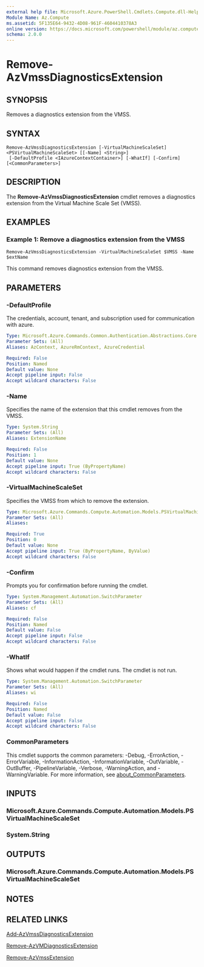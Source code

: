 ```yaml
---
external help file: Microsoft.Azure.PowerShell.Cmdlets.Compute.dll-Help.xml
Module Name: Az.Compute
ms.assetid: 5F135E64-9432-4D08-961F-4604410378A3
online version: https://docs.microsoft.com/powershell/module/az.compute/remove-azvmssdiagnosticsextension
schema: 2.0.0
---
```


# Remove-AzVmssDiagnosticsExtension

## SYNOPSIS
Removes a diagnostics extension from the VMSS.

## SYNTAX

```
Remove-AzVmssDiagnosticsExtension [-VirtualMachineScaleSet] <PSVirtualMachineScaleSet> [[-Name] <String>]
 [-DefaultProfile <IAzureContextContainer>] [-WhatIf] [-Confirm] [<CommonParameters>]
```

## DESCRIPTION
The **Remove-AzVmssDiagnosticsExtension** cmdlet removes a diagnostics extension from the Virtual Machine Scale Set (VMSS).

## EXAMPLES

### Example 1: Remove a diagnostics extension from the VMSS
```
Remove-AzVmssDiagnosticsExtension -VirtualMachineScaleSet $VMSS -Name $extName
```

This command removes diagnostics extension from the VMSS.

## PARAMETERS

### -DefaultProfile
The credentials, account, tenant, and subscription used for communication with azure.

```yaml
Type: Microsoft.Azure.Commands.Common.Authentication.Abstractions.Core.IAzureContextContainer
Parameter Sets: (All)
Aliases: AzContext, AzureRmContext, AzureCredential

Required: False
Position: Named
Default value: None
Accept pipeline input: False
Accept wildcard characters: False
```

### -Name
Specifies the name of the extension that this cmdlet removes from the VMSS.

```yaml
Type: System.String
Parameter Sets: (All)
Aliases: ExtensionName

Required: False
Position: 1
Default value: None
Accept pipeline input: True (ByPropertyName)
Accept wildcard characters: False
```

### -VirtualMachineScaleSet
Specifies the VMSS from which to remove the extension.

```yaml
Type: Microsoft.Azure.Commands.Compute.Automation.Models.PSVirtualMachineScaleSet
Parameter Sets: (All)
Aliases:

Required: True
Position: 0
Default value: None
Accept pipeline input: True (ByPropertyName, ByValue)
Accept wildcard characters: False
```

### -Confirm
Prompts you for confirmation before running the cmdlet.

```yaml
Type: System.Management.Automation.SwitchParameter
Parameter Sets: (All)
Aliases: cf

Required: False
Position: Named
Default value: False
Accept pipeline input: False
Accept wildcard characters: False
```

### -WhatIf
Shows what would happen if the cmdlet runs.
The cmdlet is not run.

```yaml
Type: System.Management.Automation.SwitchParameter
Parameter Sets: (All)
Aliases: wi

Required: False
Position: Named
Default value: False
Accept pipeline input: False
Accept wildcard characters: False
```

### CommonParameters
This cmdlet supports the common parameters: -Debug, -ErrorAction, -ErrorVariable, -InformationAction, -InformationVariable, -OutVariable, -OutBuffer, -PipelineVariable, -Verbose, -WarningAction, and -WarningVariable. For more information, see [about_CommonParameters](http://go.microsoft.com/fwlink/?LinkID=113216).

## INPUTS

### Microsoft.Azure.Commands.Compute.Automation.Models.PSVirtualMachineScaleSet

### System.String

## OUTPUTS

### Microsoft.Azure.Commands.Compute.Automation.Models.PSVirtualMachineScaleSet

## NOTES

## RELATED LINKS

[Add-AzVmssDiagnosticsExtension](./Add-AzVmssDiagnosticsExtension.md)

[Remove-AzVMDiagnosticsExtension](./Remove-AzVMDiagnosticsExtension.md)

[Remove-AzVmssExtension](./Remove-AzVmssExtension.md)


